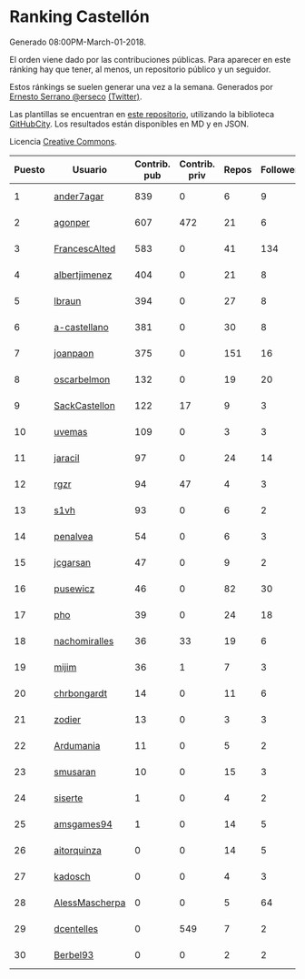 # Ranking Castellón

Generado 08:00PM-March-01-2018.

El orden viene dado por las contribuciones públicas. Para aparecer en este ránking hay que tener, al menos, un repositorio público y un seguidor.

Estos ránkings se suelen generar una vez a la semana. Generados por [Ernesto Serrano @erseco](https://github.com/erseco/) [(Twitter)](https://twitter.com/erseco).

Las plantillas se encuentran en [este repositorio](https://github.com/iblancasa/GH-Spanish-Ranking), utilizando la biblioteca [GitHubCity](https://github.com/iblancasa/GitHubCity). Los resultados están disponibles en MD y en JSON.

Licencia [Creative Commons](https://creativecommons.org/licenses/by/4.0/).

| Puesto   |  Usuario  | Contrib. pub | Contrib. priv |Repos| Followers | Desde |  Avatar  |
|----------|-----------|--------------|---------------|-----|-----------|-------|----------|
|1|[ander7agar](https://github.com/ander7agar)|839|0|6|9|2014-03-06|![ander7agar](https://avatars2.githubusercontent.com/u/6875232)|
|2|[agonper](https://github.com/agonper)|607|472|21|6|2015-01-27|![agonper](https://avatars3.githubusercontent.com/u/10727467)|
|3|[FrancescAlted](https://github.com/FrancescAlted)|583|0|41|134|2010-06-25|![FrancescAlted](https://avatars0.githubusercontent.com/u/314521)|
|4|[albertjimenez](https://github.com/albertjimenez)|404|0|21|8|2015-05-21|![albertjimenez](https://avatars3.githubusercontent.com/u/12547680)|
|5|[lbraun](https://github.com/lbraun)|394|0|27|8|2010-06-02|![lbraun](https://avatars2.githubusercontent.com/u/294776)|
|6|[a-castellano](https://github.com/a-castellano)|381|0|30|8|2015-03-17|![a-castellano](https://avatars0.githubusercontent.com/u/11519707)|
|7|[joanpaon](https://github.com/joanpaon)|375|0|151|16|2013-06-30|![joanpaon](https://avatars1.githubusercontent.com/u/4895527)|
|8|[oscarbelmon](https://github.com/oscarbelmon)|132|0|19|20|2013-04-05|![oscarbelmon](https://avatars0.githubusercontent.com/u/4066452)|
|9|[SackCastellon](https://github.com/SackCastellon)|122|17|9|3|2013-08-28|![SackCastellon](https://avatars3.githubusercontent.com/u/5330355)|
|10|[uvemas](https://github.com/uvemas)|109|0|3|3|2011-10-03|![uvemas](https://avatars1.githubusercontent.com/u/1099529)|
|11|[jaracil](https://github.com/jaracil)|97|0|24|14|2014-01-10|![jaracil](https://avatars0.githubusercontent.com/u/6370372)|
|12|[rgzr](https://github.com/rgzr)|94|47|4|3|2015-07-03|![rgzr](https://avatars1.githubusercontent.com/u/13169716)|
|13|[s1vh](https://github.com/s1vh)|93|0|6|2|2014-10-09|![s1vh](https://avatars1.githubusercontent.com/u/9099118)|
|14|[penalvea](https://github.com/penalvea)|54|0|6|3|2013-04-09|![penalvea](https://avatars3.githubusercontent.com/u/4102114)|
|15|[jcgarsan](https://github.com/jcgarsan)|47|0|9|2|2013-09-26|![jcgarsan](https://avatars3.githubusercontent.com/u/5547857)|
|16|[pusewicz](https://github.com/pusewicz)|46|0|82|30|2008-02-26|![pusewicz](https://avatars2.githubusercontent.com/u/940)|
|17|[pho](https://github.com/pho)|39|0|24|18|2009-05-25|![pho](https://avatars0.githubusercontent.com/u/88469)|
|18|[nachomiralles](https://github.com/nachomiralles)|36|33|19|6|2013-06-26|![nachomiralles](https://avatars2.githubusercontent.com/u/4831513)|
|19|[mijim](https://github.com/mijim)|36|1|7|3|2016-02-01|![mijim](https://avatars1.githubusercontent.com/u/17006034)|
|20|[chrbongardt](https://github.com/chrbongardt)|14|0|11|6|2012-11-19|![chrbongardt](https://avatars3.githubusercontent.com/u/2834466)|
|21|[zodier](https://github.com/zodier)|13|0|3|3|2010-11-13|![zodier](https://avatars0.githubusercontent.com/u/480371)|
|22|[Ardumania](https://github.com/Ardumania)|11|0|5|2|2012-02-17|![Ardumania](https://avatars0.githubusercontent.com/u/1445949)|
|23|[smusaran](https://github.com/smusaran)|10|0|15|3|2015-11-10|![smusaran](https://avatars2.githubusercontent.com/u/15787704)|
|24|[siserte](https://github.com/siserte)|1|0|4|2|2014-02-05|![siserte](https://avatars2.githubusercontent.com/u/6595035)|
|25|[amsgames94](https://github.com/amsgames94)|1|0|14|5|2014-03-15|![amsgames94](https://avatars3.githubusercontent.com/u/6959189)|
|26|[aitorquinza](https://github.com/aitorquinza)|0|0|14|5|2012-09-17|![aitorquinza](https://avatars3.githubusercontent.com/u/2361502)|
|27|[kadosch](https://github.com/kadosch)|0|0|4|3|2011-12-31|![kadosch](https://avatars1.githubusercontent.com/u/1296520)|
|28|[AlessMascherpa](https://github.com/AlessMascherpa)|0|0|5|64|2011-04-03|![AlessMascherpa](https://avatars2.githubusercontent.com/u/706750)|
|29|[dcentelles](https://github.com/dcentelles)|0|549|7|2|2013-07-15|![dcentelles](https://avatars2.githubusercontent.com/u/5012707)|
|30|[Berbel93](https://github.com/Berbel93)|0|0|2|2|2016-03-02|![Berbel93](https://avatars2.githubusercontent.com/u/17596372)|
